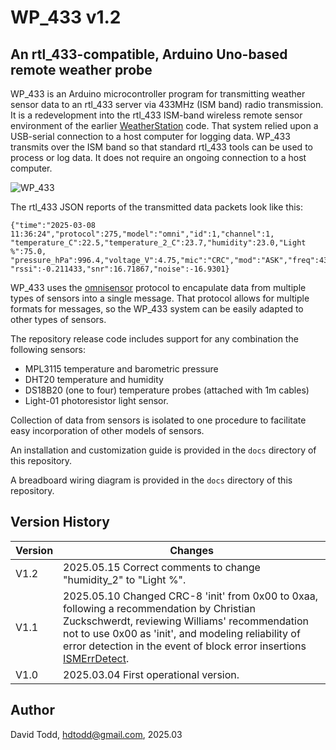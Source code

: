 # WP_433 v1.2
## An rtl_433-compatible, Arduino Uno-based remote weather probe

WP_433 is an Arduino microcontroller program for transmitting weather sensor data to an rtl_433 server via 433MHz (ISM band) radio transmission.  It is a redevelopment into the rtl_433 ISM-band wireless remote sensor environment of the earlier [WeatherStation](https://github.com/hdtodd/WeatherStation) code.  That system relied upon a USB-serial connection to a host computer for logging data.  WP_433 transmits over the ISM band so that standard rtl_433 tools can be used to process or log data.  It does not require an ongoing connection to a host computer.

![WP_433](https://github.com/user-attachments/assets/543b5e53-7f6d-4d51-9d03-e541546d2cf7)


The rtl_433 JSON reports of the transmitted data packets look like this:
```
{"time":"2025-03-08 11:36:24","protocol":275,"model":"omni","id":1,"channel":1,
"temperature_C":22.5,"temperature_2_C":23.7,"humidity":23.0,"Light %":75.0,
"pressure_hPa":996.4,"voltage_V":4.75,"mic":"CRC","mod":"ASK","freq":433.95155,
"rssi":-0.211433,"snr":16.71867,"noise":-16.9301}
```

WP_433 uses the [omnisensor](https://github.com/hdtodd/omnisensor_433) protocol to encapulate data from multiple types of sensors into a single message.  That protocol allows for multiple formats for messages, so the WP_433 system can be easily adapted to other types of sensors.

The repository release code includes support for any combination the following sensors:

*  MPL3115 temperature and barometric pressure
*  DHT20 temperature and humidity
*  DS18B20 (one to four) temperature probes (attached with 1m cables)
*  Light-01 photoresistor light sensor.

Collection of data from sensors is isolated to one procedure to facilitate easy incorporation of other models of sensors.

An installation and customization guide is provided in the `docs` directory of this repository.

A breadboard wiring diagram is provided in the `docs` directory of this repository.

## Version History

| Version  | Changes |
|----------|---------|
| V1.2     | 2025.05.15 Correct comments to change "humidity_2" to "Light %". |
| V1.1     | 2025.05.10 Changed CRC-8 'init' from 0x00 to 0xaa, following a recommendation by Christian Zuckschwerdt, reviewing Williams' recommendation not to use 0x00 as 'init', and modeling reliability of error detection in the event of block error insertions [ISMErrDetect](https://github.com/hdtodd/ISMErrDetect).|
| V1.0    | 2025.03.04  First operational version. |

## Author
David Todd, hdtodd@gmail.com, 2025.03
